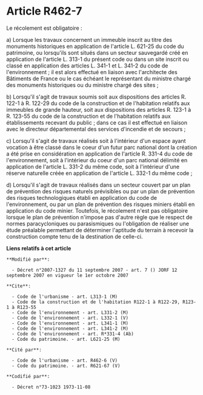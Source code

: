 # Article R462-7

Le récolement est obligatoire :

a) Lorsque les travaux concernent un immeuble inscrit au titre des monuments historiques en application de l'article L.
621-25 du code du patrimoine, ou lorsqu'ils sont situés dans un secteur sauvegardé créé en application de l'article L. 313-1
du présent code ou dans un site inscrit ou classé en application des articles L. 341-1 et L. 341-2 du code de
l'environnement ; il est alors effectué en liaison avec l'architecte des Bâtiments de France ou le cas échéant le
représentant du ministre chargé des monuments historiques ou du ministre chargé des sites ;

b) Lorsqu'il s'agit de travaux soumis soit aux dispositions des articles R. 122-1 à R. 122-29 du code de la construction et
de l'habitation relatifs aux immeubles de grande hauteur, soit aux dispositions des articles R. 123-1 à R. 123-55 du code de
la construction et de l'habitation relatifs aux établissements recevant du public ; dans ce cas il est effectué en liaison
avec le directeur départemental des services d'incendie et de secours ;

c) Lorsqu'il s'agit de travaux réalisés soit à l'intérieur d'un espace ayant vocation à être classé dans le coeur d'un futur
parc national dont la création a été prise en considération en application de l'article R. 331-4 du code de l'environnement,
soit à l'intérieur du coeur d'un parc national délimité en application de l'article L. 331-2 du même code, soit à l'intérieur
d'une réserve naturelle créée en application de l'article L. 332-1 du même code ;

d) Lorsqu'il s'agit de travaux réalisés dans un secteur couvert par un plan de prévention des risques naturels prévisibles ou
par un plan de prévention des risques technologiques établi en application du code de l'environnement, ou par un plan de
prévention des risques miniers établi en application du code minier. Toutefois, le récolement n'est pas obligatoire lorsque
le plan de prévention n'impose pas d'autre règle que le respect de normes paracycloniques ou parasismiques ou l'obligation de
réaliser une étude préalable permettant de déterminer l'aptitude du terrain à recevoir la construction compte tenu de la
destination de celle-ci.

**Liens relatifs à cet article**

	**Modifié par**:

	  - Décret n°2007-1327 du 11 septembre 2007 - art. 7 () JORF 12 septembre 2007 en vigueur le 1er octobre 2007

	**Cite**:

	  - Code de l'urbanisme - art. L313-1 (M)
	  - Code de la construction et de l'habitation R122-1 à R122-29, R123-1 à R123-55
	  - Code de l'environnement - art. L331-2 (M)
	  - Code de l'environnement - art. L332-1 (V)
	  - Code de l'environnement - art. L341-1 (M)
	  - Code de l'environnement - art. L341-2 (M)
	  - Code de l'environnement - art. R*331-4 (Ab)
	  - Code du patrimoine. - art. L621-25 (M)

	**Cité par**:

	  - Code de l'urbanisme - art. R462-6 (V)
	  - Code du patrimoine. - art. R621-67 (V)

	**Codifié par**:

	  - Décret n°73-1023 1973-11-08
